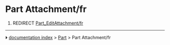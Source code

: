 # Part Attachment/fr
1.  REDIRECT [Part_EditAttachment/fr](Part_EditAttachment/fr.md)



---
⏵ [documentation index](../README.md) > [Part](Part_Workbench.md) > Part Attachment/fr
